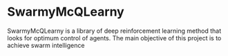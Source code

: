 # SwarmyMcQLearny
SwarmyMcQLearny is a library of deep reinforcement learning method that looks for optimum control of agents. The main objective of this project is to achieve swarm intelligence
